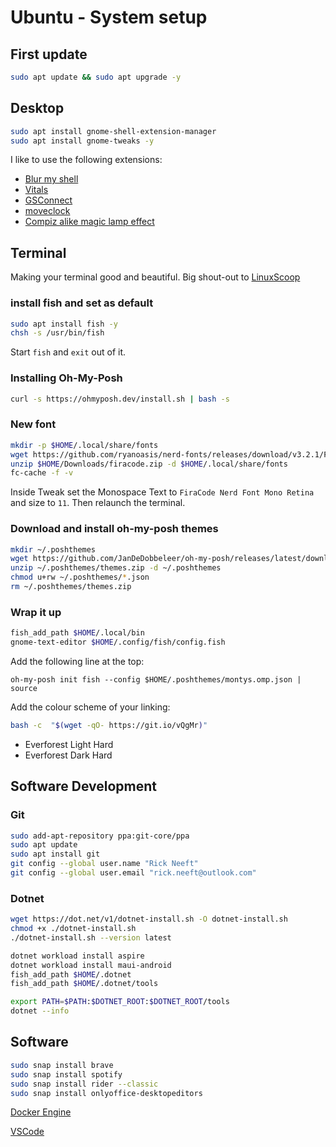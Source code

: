 # Ubuntu - System setup

## First update
```bash
sudo apt update && sudo apt upgrade -y
```

## Desktop
``` bash
sudo apt install gnome-shell-extension-manager
sudo apt install gnome-tweaks -y
``` 

I like to use the following extensions:
- [Blur my shell](https://github.com/aunetx/blur-my-shell)
- [Vitals](https://github.com/corecoding/Vitals/issues)
- [GSConnect](https://github.com/GSConnect/gnome-shell-extension-gsconnect)
- [moveclock](https://github.com/kuvaus/moveclock/)
- [Compiz alike magic lamp effect](https://github.com/hermes83/compiz-alike-magic-lamp-effect)

## Terminal
Making your terminal good and beautiful. Big shout-out to [LinuxScoop](https://www.youtube.com/watch?v=NRGzYzgWFwM)
### install fish and set as default
```bash
sudo apt install fish -y
chsh -s /usr/bin/fish
``` 

Start `fish` and `exit` out of it.

### Installing Oh-My-Posh
```bash
curl -s https://ohmyposh.dev/install.sh | bash -s
```

### New font
```bash
mkdir -p $HOME/.local/share/fonts
wget https://github.com/ryanoasis/nerd-fonts/releases/download/v3.2.1/FiraCode.zip -O $HOME/Downloads/firacode.zip
unzip $HOME/Downloads/firacode.zip -d $HOME/.local/share/fonts
fc-cache -f -v
```
Inside Tweak set the Monospace Text to `FiraCode Nerd Font Mono Retina` and size to `11`. Then relaunch the terminal.

### Download and install oh-my-posh themes
```bash
mkdir ~/.poshthemes
wget https://github.com/JanDeDobbeleer/oh-my-posh/releases/latest/download/themes.zip -O ~/.poshthemes/themes.zip
unzip ~/.poshthemes/themes.zip -d ~/.poshthemes
chmod u+rw ~/.poshthemes/*.json
rm ~/.poshthemes/themes.zip
```

### Wrap it up
```bash
fish_add_path $HOME/.local/bin
gnome-text-editor $HOME/.config/fish/config.fish
``` 

Add the following line at the top: 
``` 
oh-my-posh init fish --config $HOME/.poshthemes/montys.omp.json | source
```

Add the colour scheme of your linking:

```bash
bash -c  "$(wget -qO- https://git.io/vQgMr)" 
```

- Everforest Light Hard
- Everforest Dark Hard

## Software Development

### Git
```bash
sudo add-apt-repository ppa:git-core/ppa
sudo apt update
sudo apt install git
git config --global user.name "Rick Neeft"
git config --global user.email "rick.neeft@outlook.com"
```

### Dotnet
```bash
wget https://dot.net/v1/dotnet-install.sh -O dotnet-install.sh
chmod +x ./dotnet-install.sh
./dotnet-install.sh --version latest
```
``` bash
dotnet workload install aspire
dotnet workload install maui-android
fish_add_path $HOME/.dotnet
fish_add_path $HOME/.dotnet/tools

export PATH=$PATH:$DOTNET_ROOT:$DOTNET_ROOT/tools
dotnet --info
```

## Software

```bash
sudo snap install brave
sudo snap install spotify
sudo snap install rider --classic
sudo snap install onlyoffice-desktopeditors
```

[Docker Engine](https://docs.docker.com/engine/install/ubuntu/#install-using-the-repository)

[VSCode](https://code.visualstudio.com/docs/setup/linux)

